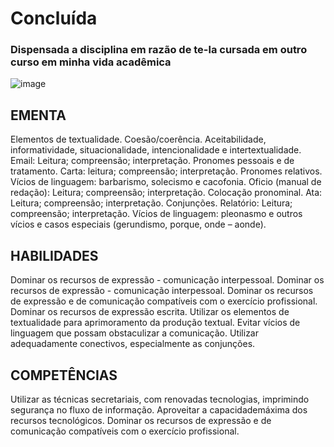 # Concluída 
### Dispensada a disciplina em razão de te-la cursada em outro curso em minha vida acadêmica
![image](https://user-images.githubusercontent.com/89542446/194733165-d0066068-3da1-4c4a-8025-db1dcc18f25f.png)

## EMENTA

Elementos de textualidade. Coesão/coerência. Aceitabilidade, informatividade, situacionalidade, intencionalidade e intertextualidade. Email: Leitura; compreensão; interpretação. Pronomes pessoais e de tratamento. Carta: leitura; compreensão; interpretação. Pronomes relativos. Vícios de linguagem: barbarismo, solecismo e cacofonia. Oficio (manual de redação): Leitura; compreensão; interpretação. Colocação pronominal. Ata: Leitura; compreensão; interpretação. Conjunções. Relatório: Leitura; compreensão; interpretação. Vícios de linguagem: pleonasmo e outros vícios e casos especiais (gerundismo, porque, onde – aonde).

## HABILIDADES

Dominar os recursos de expressão - comunicação interpessoal. Dominar os recursos de expressão - comunicação interpessoal. Dominar os recursos de expressão e de comunicação compatíveis com o exercício profissional. Dominar os recursos de expressão escrita. Utilizar os elementos de textualidade para aprimoramento da produção textual. Evitar vícios de linguagem que possam obstaculizar a comunicação. Utilizar adequadamente conectivos, especialmente as conjunções.

## COMPETÊNCIAS

Utilizar as técnicas secretariais, com renovadas tecnologias, imprimindo segurança no fluxo de informação. Aproveitar a capacidademáxima dos recursos tecnológicos. Dominar os recursos de expressão e de comunicação compatíveis com o exercício profissional.
